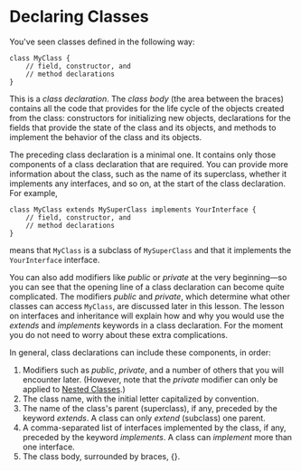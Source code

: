 # Declaring Classes

You've seen classes defined in the following way:

```
class MyClass {
    // field, constructor, and 
    // method declarations
}
```

This is a *class declaration*. The *class body* (the area between the braces) contains all the code that provides for the life cycle of the objects created from the class: constructors for initializing new objects, declarations for the fields that provide the state of the class and its objects, and methods to implement the behavior of the class and its objects.

The preceding class declaration is a minimal one. It contains only those components of a class declaration that are required. You can provide more information about the class, such as the name of its superclass, whether it implements any interfaces, and so on, at the start of the class declaration. For example,

```
class MyClass extends MySuperClass implements YourInterface {
    // field, constructor, and
    // method declarations
}
```

means that `MyClass` is a subclass of `MySuperClass` and that it implements the `YourInterface` interface.

You can also add modifiers like *public* or *private* at the very beginning—so you can see that the opening line of a class declaration can become quite complicated. The modifiers *public* and *private*, which determine what other classes can access `MyClass`, are discussed later in this lesson. The lesson on interfaces and inheritance will explain how and why you would use the *extends* and *implements* keywords in a class declaration. For the moment you do not need to worry about these extra complications.

In general, class declarations can include these components, in order:

1. Modifiers such as *public*, *private*, and a number of others that you will encounter later. (However, note that the *private* modifier can only be applied to [Nested Classes](https://docs.oracle.com/javase/tutorial/java/javaOO/nested.html).)
2. The class name, with the initial letter capitalized by convention.
3. The name of the class's parent (superclass), if any, preceded by the keyword *extends*. A class can only *extend* (subclass) one parent.
4. A comma-separated list of interfaces implemented by the class, if any, preceded by the keyword *implements*. A class can *implement* more than one interface.
5. The class body, surrounded by braces, {}.